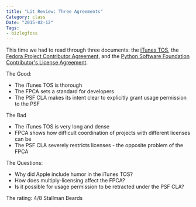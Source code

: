 ```yaml
---
title: "Lit Review: Three Agreements"
Category: class
Date: "2015-02-12"
Tags:
- bizlegfoss
---
```


This time we had to read through three documents: the [iTunes TOS][iTunes], the [Fedora Project Contributor Agreement][FPCA], and the [Python Software Foundation Contributor's License Agreement][PSFCLA].

The Good:

- The iTunes TOS is thorough
- The FPCA sets a standard for developers
- The PSF CLA makes its intent clear to explicitly grant usage permission to the PSF

The Bad

- The iTunes TOS is very long and dense
- FPCA shows how difficult coordination of projects with different licenses can be
- The PSF CLA severely restricts licenses - the opposite problem of the FPCA

The Questions:

- Why did Apple include humor in the iTunes TOS?
- How does multiply-licensing affect the FPCA?
- Is it possible for usage permission to be retracted under the PSF CLA?

The rating: 4/8 Stallman Beards

[iTunes]: https://www.apple.com/legal/internet-services/itunes/us/terms.html
[FPCA]: https://fedoraproject.org/wiki/Legal:Fedora_Project_Contributor_Agreement
[PSFCLA]: http://legacy.python.org/psf/contrib/contrib-form/contributor-agreement.pdf
